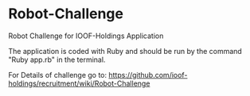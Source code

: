 # Robot-Challenge
Robot Challenge for IOOF-Holdings Application

The application is coded with Ruby and should be run by the command "Ruby app.rb" in the terminal.

For Details of challenge go to:
https://github.com/ioof-holdings/recruitment/wiki/Robot-Challenge 
